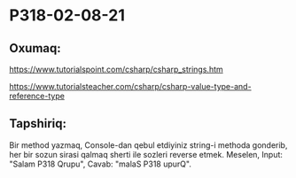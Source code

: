 # P318-02-08-21

## Oxumaq:

https://www.tutorialspoint.com/csharp/csharp_strings.htm

https://www.tutorialsteacher.com/csharp/csharp-value-type-and-reference-type

## Tapshiriq:

Bir method yazmaq, Console-dan qebul etdiyiniz string-i methoda gonderib, her bir sozun sirasi qalmaq sherti ile sozleri reverse etmek. Meselen, Input: "Salam P318 Qrupu",  Cavab: "malaS P318 upurQ".
